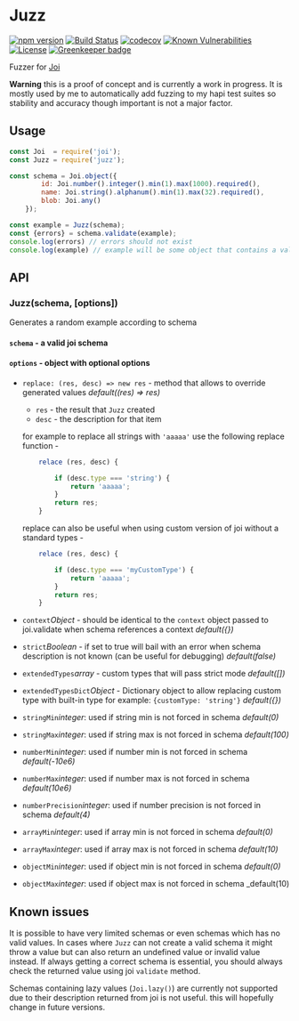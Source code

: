 # Juzz

[![npm version](https://img.shields.io/npm/v/juzz.svg)](https://www.npmjs.com/package/juzz)
[![Build Status](https://travis-ci.org/yonjah/juzz.svg?branch=master)](https://travis-ci.org/yonjah/juzz)
[![codecov](https://codecov.io/gh/yonjah/juzz/branch/master/graph/badge.svg)](https://codecov.io/gh/yonjah/juzz)
[![Known Vulnerabilities](https://snyk.io/test/npm/juzz/badge.svg)](https://snyk.io/test/npm/juzz)
[![License](https://img.shields.io/npm/l/juzz.svg?maxAge=2592000?style=plastic)](https://github.com/yonjah/juzz/blob/master/LICENSE) [![Greenkeeper badge](https://badges.greenkeeper.io/yonjah/juzz.svg)](https://greenkeeper.io/)

Fuzzer for [Joi](https://github.com/hapijs/joi)

**Warning** this is a proof of concept and is currently a work in progress.
It is mostly used by me to automatically add fuzzing to my hapi test suites so stability and accuracy though important is not a major factor.

## Usage 

```js
const Joi  = require('joi');
const Juzz = require('juzz');

const schema = Joi.object({
        id: Joi.number().integer().min(1).max(1000).required(),
        name: Joi.string().alphanum().min(1).max(32).required(),
        blob: Joi.any()
    });

const example = Juzz(schema);
const {errors} = schema.validate(example);
console.log(errors) // errors should not exist
console.log(example) // example will be some object that contains a valid
```


## API
### Juzz(schema, [options])

Generates a random example according to schema
#### `schema` - a valid joi schema

#### `options` - object with optional options 
- `replace: (res, desc) => new res` - method that allows to override generated values _default((res) => res)_
    + `res` - the result that `Juzz` created
    + `desc` - the description for that item
    
    for example to replace all strings with `'aaaaa'` use the following replace function -

    ```js
        relace (res, desc) {

            if (desc.type === 'string') {
                return 'aaaaa';
            }
            return res;
        }
    ```
    replace can also be useful when using custom version of joi without a standard types -

    ```js
        relace (res, desc) {

            if (desc.type === 'myCustomType') {
                return 'aaaaa';
            }
            return res;
        }
    ```

- `context`_Object_ - should be identical to the `context` object passed to joi.validate when schema references a context _default({})_
- `strict`_Boolean_ - if set to true will bail with an error when schema description is not known (can be useful for debugging) _default(false)_
- `extendedTypes`_array_ - custom types that will pass strict mode _default([])_
- `extendedTypesDict`_Object_ - Dictionary object to allow replacing custom type with built-in type for example: `{customType: 'string'}`  _default({})_
- `stringMin`_integer_: used if string min is not forced in schema _default(0)_
- `stringMax`_integer_: used if string max is not forced in schema _default(100)_
- `numberMin`_integer_: used if number min is not forced in schema _default(-10e6)_
- `numberMax`_integer_: used if number max is not forced in schema _default(10e6)_
- `numberPrecision`_integer_: used if number precision is not forced in schema _default(4)_
- `arrayMin`_integer_: used if array min is not forced in schema _default(0)_
- `arrayMax`_integer_: used if array max is not forced in schema _default(10)_
- `objectMin`_integer_: used if object min is not forced in schema _default(0)_
- `objectMax`_integer_: used if object max is not forced in schema _default(10)


## Known issues
It is possible to have very limited schemas or even schemas which has no valid values. In cases where `Juzz` can not create a valid schema it might throw a value but can also return an undefined value or invalid value instead.
If always getting a correct schema is essential, you should always check the returned value using joi `validate` method.

Schemas containing lazy values (`Joi.lazy()`) are currently not supported due to their description returned from joi is not useful.
this will hopefully change in future versions.

